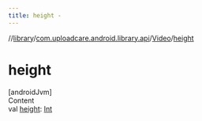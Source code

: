 ```yaml
---
title: height -
---
```

//[library](../../index.md)/[com.uploadcare.android.library.api](../index.md)/[Video](index.md)/[height](height.md)



# height  
[androidJvm]  
Content  
val [height](height.md): [Int](https://kotlinlang.org/api/latest/jvm/stdlib/kotlin/-int/index.html)  



